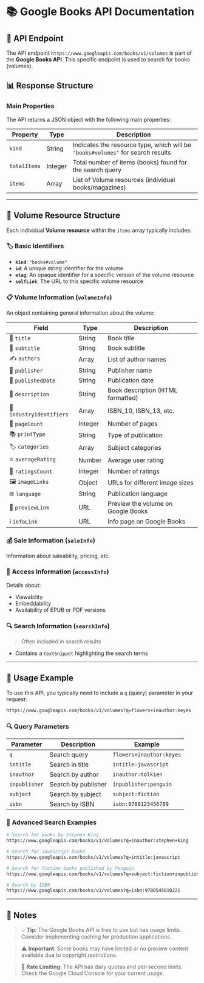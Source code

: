 # 📚 Google Books API Documentation

## 🔗 API Endpoint

The API endpoint `https://www.googleapis.com/books/v1/volumes` is part of the **Google Books API**. This specific endpoint is used to search for books (volumes).

## 📊 Response Structure

### Main Properties

The API returns a JSON object with the following main properties:

| Property     | Type    | Description                                                                     |
| ------------ | ------- | ------------------------------------------------------------------------------- |
| `kind`       | String  | Indicates the resource type, which will be `"books#volumes"` for search results |
| `totalItems` | Integer | Total number of items (books) found for the search query                        |
| `items`      | Array   | List of Volume resources (individual books/magazines)                           |

---

## 📖 Volume Resource Structure

Each individual **Volume resource** within the `items` array typically includes:

### 🏷️ **Basic Identifiers**

- **`kind`**: `"books#volume"`
- **`id`**: A unique string identifier for the volume
- **`etag`**: An opaque identifier for a specific version of the volume resource
- **`selfLink`**: The URL to this specific volume resource

### 📋 **Volume Information (`volumeInfo`)**

An object containing general information about the volume:

| Field                    | Type    | Description                        |
| ------------------------ | ------- | ---------------------------------- |
| 📖 `title`               | String  | Book title                         |
| 📝 `subtitle`            | String  | Book subtitle                      |
| ✍️ `authors`             | Array   | List of author names               |
| 🏢 `publisher`           | String  | Publisher name                     |
| 📅 `publishedDate`       | String  | Publication date                   |
| 📄 `description`         | String  | Book description (HTML formatted)  |
| 🔢 `industryIdentifiers` | Array   | ISBN_10, ISBN_13, etc.             |
| 📑 `pageCount`           | Integer | Number of pages                    |
| 📚 `printType`           | String  | Type of publication                |
| 🏷️ `categories`          | Array   | Subject categories                 |
| ⭐ `averageRating`       | Number  | Average user rating                |
| 👥 `ratingsCount`        | Integer | Number of ratings                  |
| 🖼️ `imageLinks`          | Object  | URLs for different image sizes     |
| 🌐 `language`            | String  | Publication language               |
| 👀 `previewLink`         | URL     | Preview the volume on Google Books |
| ℹ️ `infoLink`            | URL     | Info page on Google Books          |

### 💰 **Sale Information (`saleInfo`)**

Information about saleability, pricing, etc.

### 🔐 **Access Information (`accessInfo`)**

Details about:

- Viewability
- Embeddability
- Availability of EPUB or PDF versions

### 🔍 **Search Information (`searchInfo`)**

> Often included in search results

- Contains a `textSnippet` highlighting the search terms

---

## 🚀 Usage Example

To use this API, you typically need to include a `q` (query) parameter in your request:

```bash
https://www.googleapis.com/books/v1/volumes?q=flowers+inauthor:keyes
```

### 🔍 Query Parameters

| Parameter     | Description         | Example                  |
| ------------- | ------------------- | ------------------------ |
| `q`           | Search query        | `flowers+inauthor:keyes` |
| `intitle`     | Search in title     | `intitle:javascript`     |
| `inauthor`    | Search by author    | `inauthor:tolkien`       |
| `inpublisher` | Search by publisher | `inpublisher:penguin`    |
| `subject`     | Search by subject   | `subject:fiction`        |
| `isbn`        | Search by ISBN      | `isbn:9780123456789`     |

### 🎯 Advanced Search Examples

```bash
# Search for books by Stephen King
https://www.googleapis.com/books/v1/volumes?q=inauthor:stephen+king

# Search for JavaScript books
https://www.googleapis.com/books/v1/volumes?q=intitle:javascript

# Search for fiction books published by Penguin
https://www.googleapis.com/books/v1/volumes?q=subject:fiction+inpublisher:penguin

# Search by ISBN
https://www.googleapis.com/books/v1/volumes?q=isbn:9780545010221
```

---

## 📝 Notes

> 💡 **Tip**: The Google Books API is free to use but has usage limits. Consider implementing caching for production applications.

> ⚠️ **Important**: Some books may have limited or no preview content available due to copyright restrictions.

> 🔧 **Rate Limiting**: The API has daily quotas and per-second limits. Check the Google Cloud Console for your current usage.
